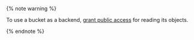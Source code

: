 {% note warning %}

To use a bucket as a backend, [grant public access](../../storage/operations/buckets/bucket-availability.md) for reading its objects.

{% endnote %}
